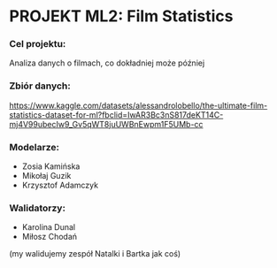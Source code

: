 # PROJEKT ML2: Film Statistics
### Cel projektu:
Analiza danych o filmach, co dokładniej może później
### Zbiór danych: 
https://www.kaggle.com/datasets/alessandrolobello/the-ultimate-film-statistics-dataset-for-ml?fbclid=IwAR3Bc3nS817deKT14C-mj4V99ubecIw9_Gv5qWT8juUWBnEwpm1F5UMb-cc
### Modelarze:
- Zosia Kamińska
- Mikołaj Guzik
- Krzysztof Adamczyk
### Walidatorzy:
- Karolina Dunal
- Miłosz Chodań

(my walidujemy zespół Natalki i Bartka jak coś)
